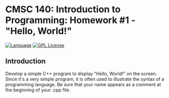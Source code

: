 CMSC 140: Introduction to Programming: Homework #1 - "Hello, World!"
====

[![Language](https://img.shields.io/badge/language-C++-red.svg)](https://img.shields.io/badge/language-c++-red.svg)
[![GPL License](https://img.shields.io/badge/license-GPL-blue.svg)](https://opensource.org/licenses/GPL-3.0/)

Introduction
------------

Develop a simple C++ program to display "Hello, World!" on the screen. Since it's a very simple program, it is often used to illustrate the syntax of a programming language. Be sure that your name appears as a comment at the beginning of your .cpp file.